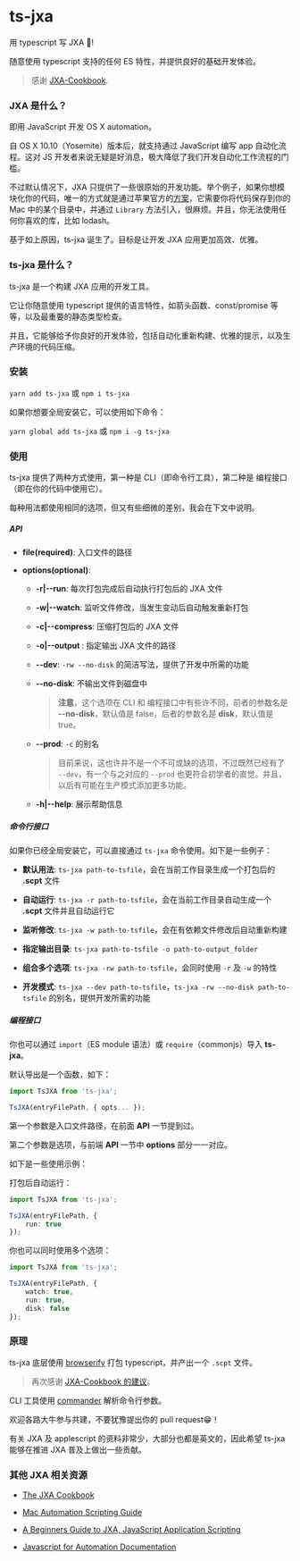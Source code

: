 # ts-jxa
用 typescript 写 JXA 🚀! 

随意使用 typescript 支持的任何 ES 特性，并提供良好的基础开发体验。

> 感谢 [JXA-Cookbook](https://github.com/JXA-Cookbook/JXA-Cookbook/wiki/Importing-Scripts).

### JXA 是什么？
即用 JavaScript 开发 OS X automation。

自 OS X 10.10（Yosemite）版本后，就支持通过 JavaScript 编写 app 自动化流程。这对 JS 开发者来说无疑是好消息，极大降低了我们开发自动化工作流程的门槛。

不过默认情况下，JXA 只提供了一些很原始的开发功能。举个例子，如果你想模块化你的代码，唯一的方式就是通过苹果官方的[方案](https://developer.apple.com/library/archive/documentation/LanguagesUtilities/Conceptual/MacAutomationScriptingGuide/UseScriptLibraries.html#//apple_ref/doc/uid/TP40016239-CH36-SW1)，它需要你将代码保存到你的 Mac 中的某个目录中，并通过 `Library` 方法引入，很麻烦。并且，你无法使用任何你喜欢的库，比如 lodash。

基于如上原因，ts-jxa 诞生了。目标是让开发 JXA 应用更加高效、优雅。

### ts-jxa 是什么？
ts-jxa 是一个构建 JXA 应用的开发工具。

它让你随意使用 typescript 提供的语言特性，如箭头函数、const/promise 等等，以及最重要的静态类型检查。

并且，它能够给予你良好的开发体验，包括自动化重新构建、优雅的提示，以及生产环境的代码压缩。

### 安装
`yarn add ts-jxa` 或 `npm i ts-jxa`

如果你想要全局安装它，可以使用如下命令：

`yarn global add ts-jxa` 或 `npm i -g ts-jxa`

### 使用
ts-jxa 提供了两种方式使用，第一种是 CLI（即命令行工具），第二种是 编程接口（即在你的代码中使用它）。

每种用法都使用相同的选项，但又有些细微的差别，我会在下文中说明。

##### API
* **file(required)**: 入口文件的路径

* **options(optional)**:
  * **-r|--run**: 每次打包完成后自动执行打包后的 JXA 文件
  
  * **-w|--watch**: 监听文件修改，当发生变动后自动触发重新打包
  
  * **-c|--compress**: 压缩打包后的 JXA 文件
  
  * **-o|--output <path>**: 指定输出 JXA 文件的路径

  * **--dev**: `-rw --no-disk` 的简洁写法，提供了开发中所需的功能
  
  * **--no-disk**: 不输出文件到磁盘中

    > **注意**，这个选项在 CLI 和 编程接口中有些许不同，前者的参数名是 **--no-disk**，默认值是 false，后者的参数名是 **disk**，默认值是 true。
  
  * **--prod**: `-c` 的别名

    > 目前来说，这也许并不是一个不可或缺的选项，不过既然已经有了 `--dev`，有一个与之对应的 `--prod` 也更符合初学者的直觉。并且，以后有可能在生产模式添加更多功能。

  * **-h|--help**: 展示帮助信息

##### 命令行接口
如果你已经全局安装它，可以直接通过 `ts-jxa` 命令使用。如下是一些例子：

* **默认用法**: `ts-jxa path-to-tsfile`，会在当前工作目录生成一个打包后的 **.scpt** 文件

* **自动运行**: `ts-jxa -r path-to-tsfile`，会在当前工作目录自动生成一个 **.scpt** 文件并且自动运行它

* **监听修改**: `ts-jxa -w path-to-tsfile`，会在有依赖文件修改后自动重新构建

* **指定输出目录**: `ts-jxa path-to-tsfile -o path-to-output_folder`

* **组合多个选项**: `ts-jxa -rw path-to-tsfile`，会同时使用 `-r` 及 `-w` 的特性

* **开发模式**: `ts-jxa --dev path-to-tsfile`，`ts-jxa -rw --no-disk path-to-tsfile` 的别名，提供开发所需的功能

##### 编程接口
你也可以通过 `import`（ES module 语法）或 `require`（commonjs）导入 **ts-jxa**。

默认导出是一个函数，如下：

```typescript
import TsJXA from 'ts-jxa';

TsJXA(entryFilePath, { opts... });
```

第一个参数是入口文件路径，在前面 **API** 一节提到过。

第二个参数是选项，与前端 **API** 一节中 **options** 部分一一对应。

如下是一些使用示例：

打包后自动运行：

```typescript
import TsJXA from 'ts-jxa';

TsJXA(entryFilePath, {
    run: true
});
```

你也可以同时使用多个选项：

```typescript
import TsJXA from 'ts-jxa';

TsJXA(entryFilePath, {
    watch: true,
    run: true,
    disk: false
});
```

### 原理
ts-jxa 底层使用 [browserify](http://browserify.org/) 打包 typescript，并产出一个 `.scpt` 文件。

> 再次感谢 [JXA-Cookbook 的建议](https://github.com/JXA-Cookbook/JXA-Cookbook/wiki/Importing-Scripts#commonjs--browserify)。

CLI 工具使用 [commander](https://github.com/tj/commander.js/blob/master/Readme.md) 解析命令行参数。

欢迎各路大牛参与共建，不要犹豫提出你的 pull request😁！

有关 JXA 及 applescript 的资料非常少，大部分也都是英文的，因此希望 ts-jxa 能够在推进 JXA 普及上做出一些贡献。

### 其他 JXA 相关资源
* [The JXA Cookbook](https://github.com/JXA-Cookbook/JXA-Cookbook/wiki#table-of-contents)

* [Mac Automation Scripting Guide](https://developer.apple.com/library/archive/documentation/LanguagesUtilities/Conceptual/MacAutomationScriptingGuide/index.html#//apple_ref/doc/uid/TP40016239-CH56-SW1)

* [A Beginners Guide to JXA, JavaScript Application Scripting](https://computers.tutsplus.com/tutorials/a-beginners-guide-to-javascript-application-scripting-jxa--cms-27171)

* [Javascript for Automation Documentation](https://developer.apple.com/library/archive/releasenotes/InterapplicationCommunication/RN-JavaScriptForAutomation/Articles/OSX10-11.html#//apple_ref/doc/uid/TP40014508-CH110-SW1)




